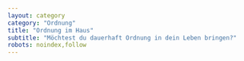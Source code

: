 ```yaml
---
layout: category
category: "Ordnung"
title: "Ordnung im Haus"
subtitle: "Möchtest du dauerhaft Ordnung in dein Leben bringen?"
robots: noindex,follow
---
```

